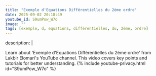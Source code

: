 ```yaml
---
title: "Exemple d'Equations Différentielles du 2ème ordre"
date: 2025-09-02 20:18:49 
youtube_id: S9umPow_W7o
image: ""
tags: [exemple, d, equations, différentielles, du, 2ème, ordre]
---
```

description: |
  
  Learn about 'Exemple d'Equations Différentielles du 2ème ordre' from Lakbir Elomari's YouTube channel. This video covers key points and tutorials for better understanding.
{% include youtube-privacy.html id="S9umPow_W7o" %}
